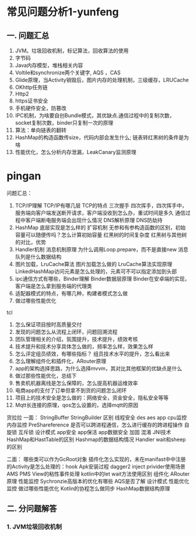 # 常见问题分析1-yunfeng
## 一. 问题汇总
1. JVM。垃圾回收机制，标记算法，回收算法的使用
2. 字节码
3. Java内存模型，堆栈相关内容
4. Voltile和synchronize两个关键字, AQS ，CAS
5. Glide原理，当Activity销毁后，图片内存的处理机制，三级缓存，LRUCache
6. OKhttp任务链
7. Http2
8. https证书安全
9. 手机硬件安全，防篡改
10. IPC机制，为啥要自创Bundle模式，其优缺点.通信过程中的复制次数，socket复制次数，binder只复制一次的原理
11. 算法：单向链表的翻转
12. HashMap的构造函数传size，代码内部会发生什么; 链表转红黑树的条件是为啥
13. 性能优化，怎么分析内存泄漏，LeakCanary监测原理

# pingan
问题汇总：
1. TCP/IP理解
TCP/IP有哪几层
TCP的特点
三次握手
四次挥手，四次挥手中，服务端向客户端发送断开请求，客户端没收到怎么办，重试时间是多久
通信过程中客户端断电服务端会出现什么情况
DNS解析原理
DNS防劫持
2. HashMap
底层实现是怎么样的
扩容机制
无参和有参构造函数的区别，初始容量可以随便传吗？怎么计算初始容量
红黑树的时间复杂度
红黑树与其他树的对比，优势
3. Handler机制
消息机制原理
为什么调用Loop.prepare，而不是直接new
消息队列是什么数据结构
4. 图片加载，LruCache算法
图片加载怎么做的
LruCache算法实现原理
LinkedHashMap访问元素是怎么处理的，元素可不可以指定添加到头部
5. ipc通信方式有哪些，Binder理解
Binder数据层原理
Binder在安卓端的实现，客户端是怎么拿到服务端的代理类
6. 适配器模式的特点，有哪几种，构建者模式怎么做
7. 做过哪些性能优化

tcl
1. 怎么保证项目按时高质量交付
2. 发现的问题怎么从流程上闭环，问题回溯流程
3. 团队管理相关的介绍，氛围提升，技术提升，绩效考核
4. 技术提升和技术分享具体怎么做的，频率怎么样，效果怎么样
5. 怎么评定组员绩效，有哪些指标？ 组员技术水平的提升，怎么看出来
6. 怎么理解组件化和插件化，ARouter原理
7. app的架构选择思路，为什么选择mvvm，其对比其他框架的优缺点是什么
8. 做过那些性能优化，总结下
9. 售卖机机器离线是怎么保障的，怎么提高机器运维效率
10. 电商app的支付了订单但拿不到货的问题怎么闭环
11. 项目上的技术安全是怎么做的：网络安全，资金安全，隐私安全等等
12. Mqtt长连接的原理，qos怎么设置的，选择mqtt的原因


货拉拉
一面：
StringBuffer StringBuilder 区别 线程安全
des aes
app cpu监控  内存监控
PreShareference  是否可以跨进程通信，怎么进行缓存的跨进程操作
自旋锁 互斥锁
设计模式
app安全
app保活
app数据安全 加固  混淆  JNI技术
HashMap和HastTable的区别
Hashmap的数据结构情况
Handler
wait和sheep的区别

二面：
哪些类可以作为GcRoot对象
插件化怎么实现的，未在manifast中中注册的Activity是怎么处理的：hook
Apk安装过程
dagger2  inject  privider使用场景
AMS
PMS
View的粘性事件处理
kotlin中的let wait方法使用区别
组件化  ARouter原理
性能监控
Sychronzie高版本的优化有哪些
AQS是否了解
设计模式
性能优化监控
做过哪些性能优化
Kotlin的协程怎么做同步
HashMap数据结构原理


## 二. 分问题解答
### 1. JVM垃圾回收机制
